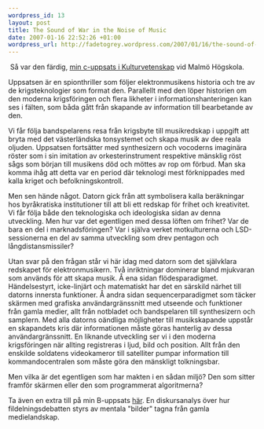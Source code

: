 ```yaml
--- 
wordpress_id: 13
layout: post
title: The Sound of War in the Noise of Music
date: 2007-01-16 22:52:26 +01:00
wordpress_url: http://fadetogrey.wordpress.com/2007/01/16/the-sound-of-war-in-the-noise-of-music/
---
```

<img src="http://farm1.static.flickr.com/158/348847491_8810676f93.jpg" alt="" />
Så var den färdig, <a href="http://www.blay.se/files/warmusic.pdf">min c-uppsats i Kulturvetenskap</a> vid Malmö Högskola.

Uppsatsen är en spionthriller som följer elektronmusikens historia och tre av de krigsteknologier som format den. Parallellt med den löper historien om den moderna krigsföringen och flera likheter i informationshanteringen kan ses i fälten, som båda gått från skapande av information till bearbetande av den.

Vi får följa bandspelarens resa från krigsbyte till musikredskap i uppgift att bryta med det västerländska tonsystemet och skapa musik av dee reala oljuden. Uppsatsen fortsätter med synthesizern och vocoderns imaginära röster som i sin imitation av orkesterinstrument respektive mänsklig röst sågs som början till musikens död och möttes av rop om förbud. Man ska komma ihåg att detta var en period där teknologi mest förknippades med kalla kriget och befolkningskontroll.

Men sen hände något. Datorn gick från att symbolisera kalla beräkningar hos byråkratiska institutioner till att bli ett redskap för frihet och kreativitet. Vi får följa både den teknologiska och ideologiska sidan av denna utveckling. Men hur var det egentligen med dessa löften om frihet? Var de bara en del i marknadsföringen? Var i själva verket motkulturerna och LSD-sessionerna en del av samma utveckling som drev pentagon och långdistansmissiler?

Utan svar på den frågan står vi här idag med datorn som det självklara redskapet för elektronmusikern. Två inriktningar dominerar bland mjukvaran som används för att skapa musik. Å ena sidan flödesparadigmet. Händelsestyrt, icke-linjärt och matematiskt har det en särskild närhet till datorns innersta funktioner. Å andra sidan sequencerparadigmet som täcker skärmen med grafiska användargränssnitt med utseende och funktioner från gamla medier, allt från notbladet och bandspelaren till synthesizern och samplern. Med alla datorns oändliga möjligheter till musikskapande uppstår en skapandets kris där informationen måste göras hanterlig av dessa användargränssnitt. En liknande utveckling ser vi i den moderna krigsföringen när allting registreras i ljud, bild och position. Allt från den enskilde soldatens videokameror till satelliter pumpar information till kommandocentralen som måste göra den mänskligt tolkningsbar.

Men vilka är det egentligen som har makten i en sådan miljö? Den som sitter framför skärmen eller den som programmerat algoritmerna?

Ta även en extra till på min B-uppsats <a href="http://www.blay.se/files/analogabilder.pdf">här</a>. En diskursanalys över hur fildelningsdebatten styrs av mentala "bilder" tagna från gamla medielandskap.
